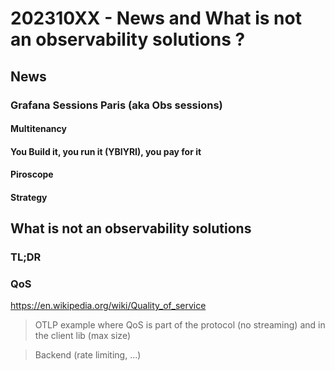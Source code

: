 # 202310XX - News and What is not an observability solutions ?

## News

### Grafana Sessions Paris (aka Obs sessions)

#### Multitenancy

#### You Build it, you run it (YBIYRI), you pay for it

#### Piroscope

#### Strategy

## What is not an observability solutions

### TL;DR

### QoS
https://en.wikipedia.org/wiki/Quality_of_service

> OTLP example where QoS is part of the protocol (no streaming) and in the client lib (max size)

> Backend (rate limiting, ...)